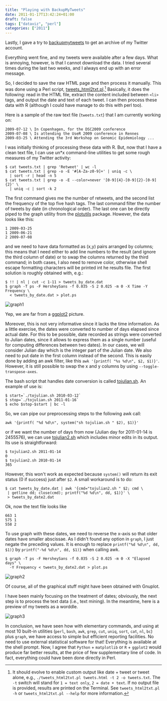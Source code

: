 ```yaml
---
title: "Playing with BackupMyTweets"
date: 2011-01-17T13:42:24+01:00
draft: false
tags: ["dataviz", "perl"]
categories: ["2011"]
---
```


Lastly, I gave a try to [backupmytweets](http://backupmytweets.com/) to get an archive of my Twitter account.

Everything went fine, and my tweets were available after a few days. What is annoying, however, is that I cannot download the data. I tried several times during the last two weeks, and I always end up with an error message.

So, I decided to save the raw HTML page and then process it manually. This was done using a Perl script, [tweets_html2txt.pl](/pub/tweets_html2txt.pl).[^1] Basically, it does the following: read in the HTML file, extract the content included between `<li>` tags, and output the date and text of each tweet. I can then process these data with R (although I could have manage to do this with perl too).

Here is a sample of the raw text file (`tweets.txt`) that I am currently working on:

```
2009-07-12 \ In Copenhagen, for the DSC2009 conference
2009-07-08 \ Is attending the UseR 2009 conference in Rennes
2009-03-25 \ Attending the 3rd Workshop on Genomic Epidemiology ...
```

I was initially thinking of processing these data with R. But, now that I have a clean text file, I can use un\*x command-line utilities to get some rough measures of my Twitter activity:

```
$ cat tweets.txt | grep 'Retweet' | wc -l
$ cat tweets.txt | grep -o -E '#[A-Za-z0-9]+' | uniq -c \
  | sort -r | head -n 5
$ cat tweets.txt | grep -o -E --color=never '[0-9]{4}-[0-9]{2}-[0-9]{2}' \
  | uniq -c | sort -k 2
```

The first command gives me the number of retweets, and the second list the frequency of the top five hash tags. The last command filter the number of tweets by date (in chronological order). The last one can be directly piped to the graph utility from the [plotutils](http://www.gnu.org/software/plotutils/) package. However, the data looks like this:

```
1 2009-03-25
1 2009-06-21
2 2009-07-08
```

and we need to have data formatted as (x,y) pairs arranged by columns; this means that I need either to add line numbers to the result (and ignore the third column of date) or to swap the columns returned by the third command; in both cases, I also need to remove color, otherwise shell escape formatting characters will be printed int he results file. The first solution is roughly obtained with, e.g.:

```
$ !! | nl | cut -c 1-11 > tweets_by_date.dat
$ graph -T ps -F HersheySans -f 0.035 -S 2 0.025 -m 0 -X Time -Y Frequency \
  < tweets_by_date.dat > plot.ps
```

![graph1](/img/20110117130656.png)

Yep, we are far from a [ggplot2](http://had.co.nz/ggplot2/) picture.

Moreover, this is not very informative since it lacks the time information. As a little exercise, the dates were converted to number of days elapsed since actual date. For this to be possible, date recorded as strings were converted to Julian dates, since it allows to express them as a single number (useful for computing differences between two dates). In our cases, we will consider Julian day which is the integer part of the Julian date. We also need to put date in the first column instead of the second. This is easily done by adding an awk filter, like this `awk '{printf( "%s %d\n", $2, $1)}'`. However, it is still possible to swap the x and y columns by using `--toggle-transpose-axes`.

The bash script that handles date conversion is called [tojulian.sh](/pub/tojulian.sh). An example of use is:

```
$ start=`./tojulian.sh 2010-03-12`
$ stop=`./tojulian.sh 2011-01-16`
$ echo $stop-$start | bc -l
```

So, we can pipe our preprocessing steps to the following awk call:

```
awk '{printf( "%d %d\n", system("sh tojulian.sh " $2), $1)}'
```

or if we want the number of days from now (Julian day for 2011-01-14 is 2455576), we can use [tojulian2.sh](/pub/tojulian2.sh) which includes minor edits in its output. Its use is straightforward:

```
$ tojulian2.sh 2011-01-14
0
$ tojulian2.sh 2010-01-14
365
```

However, this won't work as expected because `system()` will return its exit status (0 if success) just after `$2`. A small workaround is to do:

```
$ cat tweets_by_date.dat | awk '{cmd="tojulian2.sh " $2; cmd \
 | getline dd; close(cmd); printf("%d %d\n", dd, $1)}' \
 > tweets_by_date2.dat
```

Ok, now the text file looks like

```
663 1
575 1
558 2
```

To use graph with these dates, we need to reverse the x-axis so that older dates have smaller abscissae. As I didn't found any option in `graph`, I just negate the preceding values. It is enough to replace `printf("%d %d\n", dd, $1)}` by `printf("-%d %d\n", dd, $1)}` when calling awk.

```
$ graph -T ps -F HersheySans -f 0.035 -S 2 0.025 -m 0 -X "Elapsed days" \
  -Y Frequency < tweets_by_date2.dat > plot.ps
```

![graph2](/img/20110117131159.png)

Of course, all of the graphical stuff might have been obtained with Gnuplot.

I have been mainly focusing on the treatment of dates; obviously, the next step is to process the text data (i.e., text mining). In the meantime, here is a preview of my tweets as a worddle.

![graph3](/img/20110117134626.png)

In conclusion, we have seen how with elementary commands, and using at most 10 built-in utilities (`perl`, `bash`, `awk`, `grep`, `cut`, `uniq`, `sort`, `cat`, `nl`, `bc`) plus `graph`, we have access to simple but efficient reporting facilities. No need to use external statistical software for that! Everything is available at the shell prompt. Now, I agree that `Python` + `matplotlib` or `R` + `ggplot2` would produce far better results, at the price of few supplementary line of code. In fact, everything could have been done directly in Perl.

[^1]: It should evolve to enable custom output like date + tweet or tweet alone, e.g., `./tweets_html2txt.pl tweets.html -t 2 -o tweets.txt`. The `-t` switch will stand for `1 = text only`, `2 = date + text`. If no output file is provided, results are printed on the Terminal. See `tweets_html2txt.pl -h` or `tweets_html2txt.pl --help` for more information.
